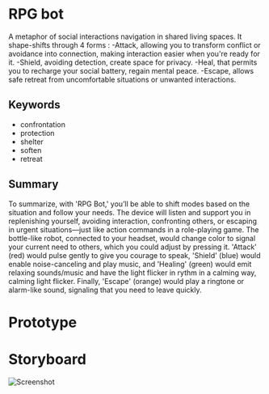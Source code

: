 # RPG bot
A metaphor of social interactions navigation in shared living spaces. It shape-shifts through 4 forms : 
-Attack, allowing you to transform conflict or avoidance into connection, making interaction easier when you're ready for it.
-Shield, avoiding detection, create space for privacy.
-Heal, that permits you to recharge your social battery, regain mental peace.
-Escape, allows safe retreat from uncomfortable situations or unwanted interactions.

## Keywords
- confrontation
- protection
- shelter
- soften
- retreat

## Summary
To summarize, with 'RPG Bot,' you’ll be able to shift modes based on the situation and follow your needs. The device will listen and support you in replenishing yourself, avoiding interaction, confronting others, or escaping in urgent situations—just like action commands in a role-playing game.
The bottle-like robot, connected to your headset, would change color to signal your current need to others, which you could adjust by pressing it. 'Attack' (red) would pulse gently to give you courage to speak, 'Shield' (blue) would enable noise-canceling and play music, and 'Healing' (green) would emit relaxing sounds/music and have the light flicker in rythm in a calming way, calming light flicker. Finally, 'Escape' (orange) would play a ringtone or alarm-like sound, signaling that you need to leave quickly.
# Prototype

# Storyboard
![Screenshot](turf_war_storyboard.png)